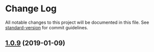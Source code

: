 # Change Log

All notable changes to this project will be documented in this file. See [standard-version](https://github.com/conventional-changelog/standard-version) for commit guidelines.

<a name="1.0.9"></a>
## [1.0.9](https://github.com/nwa2018/package-test-1/compare/v1.0.7...v1.0.9) (2019-01-09)
